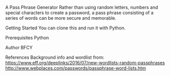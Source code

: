 

A Pass Phrase Generator
Rather than using random letters, numbers and special characters to create a password, a pass phrase consisting of a series of words can be more secure and memorable. 

Getting Started
You can clone this and run it with Python.

Prerequisites
Python

Author
BFCY

References
Background info and wordlist from:
https://www.eff.org/deeplinks/2016/07/new-wordlists-random-passphrases
http://www.webplaces.com/passwords/passphrase-word-lists.htm
